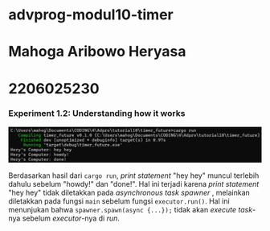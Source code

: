 # advprog-modul10-timer

# Mahoga Aribowo Heryasa

# 2206025230

### Experiment 1.2: Understanding how it works

![Experiment 1.2: Understanding how it works](assets/images/Experimet%201.2.png)

Berdasarkan hasil dari `cargo run`, *print statement* "hey hey" muncul terlebih dahulu sebelum "howdy!" dan "done!". Hal ini terjadi karena *print statement* "hey hey" tidak diletakkan pada *asynchronous task spawner* , melainkan diletakkan pada fungsi `main` sebelum fungsi `executor.run()`. Hal ini menunjukan bahwa `spawner.spawn(async {...});` tidak akan *execute* *task*-nya sebelum *executor*-nya di *run*.  